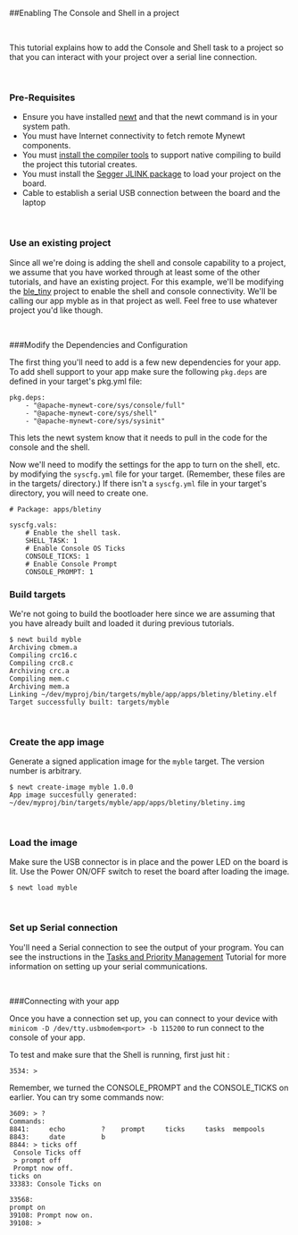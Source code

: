 ##Enabling The Console and Shell in a project

<br>

This tutorial explains how to add the Console and Shell task to a project so that you 
can interact with your project over a serial line connection.

<br>

### Pre-Requisites

* Ensure you have installed [newt](../../newt/install/newt_mac.md) and that the 
newt command is in your system path. 
* You must have Internet connectivity to fetch remote Mynewt components.
* You must [install the compiler tools](../get_started/native_tools.md) to 
support native compiling to build the project this tutorial creates.  
* You must install the [Segger JLINK package]( https://www.segger.com/jlink-software.html) to 
load your project on the board.
* Cable to establish a serial USB connection between the board and the laptop

<br>

### Use an existing project

Since all we're doing is adding the shell and console capability to a project, we assume 
that you have worked through at least some of the other tutorials, and have an existing project.
For this example, we'll be modifying the [ble_tiny](bletiny_project.md) project to enable 
the shell and console connectivity. We'll be calling our app myble as in that project as well. 
Feel free to use whatever project you'd like though.

<br>

###Modify the Dependencies and Configuration

The first thing you'll need to add is a few new dependencies for your app. To add shell support to 
your app make sure the following `pkg.deps` are defined in your target's pkg.yml file:

```
pkg.deps:
    - "@apache-mynewt-core/sys/console/full"
    - "@apache-mynewt-core/sys/shell"
    - "@apache-mynewt-core/sys/sysinit"
```

This lets the newt system know that it needs to pull in the code for the console and the shell.

Now we'll need to modify the settings for the app to turn on the shell, etc. by modifying the
`syscfg.yml` file for your target. (Remember, these files are in the targets/<app-name> directory.)
If there isn't a `syscfg.yml` file in your target's directory, you will need to create one.

```no-highlight
# Package: apps/bletiny

syscfg.vals:
    # Enable the shell task.
    SHELL_TASK: 1
    # Enable Console OS Ticks
    CONSOLE_TICKS: 1
    # Enable Console Prompt
    CONSOLE_PROMPT: 1 
```

### Build targets

We're not going to build the bootloader here since we are assuming that you have already
built and loaded it during previous tutorials.

```no-highlight
$ newt build myble
Archiving cbmem.a
Compiling crc16.c
Compiling crc8.c
Archiving crc.a
Compiling mem.c
Archiving mem.a
Linking ~/dev/myproj/bin/targets/myble/app/apps/bletiny/bletiny.elf
Target successfully built: targets/myble
```

<br>

### Create the app image

Generate a signed application image for the `myble` target. The version number is arbitrary.

```
$ newt create-image myble 1.0.0
App image succesfully generated: ~/dev/myproj/bin/targets/myble/app/apps/bletiny/bletiny.img
```

<br>

### Load the image

Make sure the USB connector is in place and the power LED on the board is lit. Use the Power ON/OFF switch to reset the board after loading the image.

```
$ newt load myble
```

<br>

### Set up Serial connection

You'll need a Serial connection to see the output of your program. You can see the instructions in the [Tasks and Priority Management](tasks_lesson.md) 
Tutorial for more information on setting up your serial communications.

<br>

###Connecting with your app

Once you have a connection set up, you can connect to your device with ```minicom -D /dev/tty.usbmodem<port> -b 115200``` to run connect
to the console of your app. 
    
To test and make sure that the Shell is running, first just hit <return>:
    
```no-highlight
3534: >
```

Remember, we turned the CONSOLE_PROMPT and the CONSOLE_TICKS on earlier. You can try some commands now:

```no-highlight
3609: > ?
Commands:
8841:     echo         ?    prompt     ticks     tasks  mempools
8843:     date         b
8844: > ticks off
 Console Ticks off
 > prompt off
 Prompt now off.
ticks on
33383: Console Ticks on

33568:
prompt on
39108: Prompt now on.
39108: >
```

